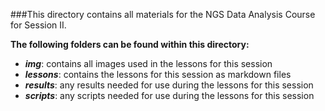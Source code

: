 ###This directory contains all materials for the NGS Data Analysis Course for Session II.

 
 **The following folders can be found within this directory:**

- ***img***: contains all images used in the lessons for this session
- ***lessons***: contains the lessons for this session as markdown files
- ***results***: any results needed for use during the lessons for this session
- ***scripts***: any scripts needed for use during the lessons for this session
